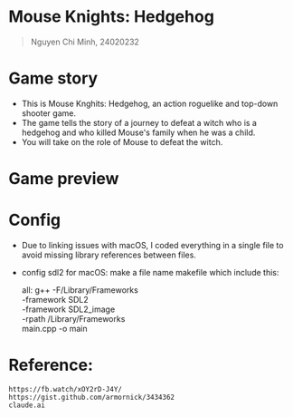 # Mouse Knights: Hedgehog

> Nguyen Chi Minh, 24020232 

# Game story
- This is Mouse Knghits: Hedgehog, an action roguelike and top-down shooter game.
- The game tells the story of a journey to defeat a witch who is a hedgehog and who killed Mouse's family when he was a child.
- You will take on the role of Mouse to defeat the witch.

# Game preview

# Config
- Due to linking issues with macOS, I coded everything in a single file to avoid missing library references between files.

- config sdl2 for macOS:
make a file name makefile which include this:

    all:
	    g++ -F/Library/Frameworks \
        -framework SDL2 \
        -framework SDL2_image \
        -rpath /Library/Frameworks \
        main.cpp -o main




# Reference:

    https://fb.watch/xOY2rD-J4Y/
    https://gist.github.com/armornick/3434362
    claude.ai
